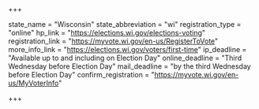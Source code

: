 +++

state_name = "Wisconsin"
state_abbreviation = "wi"
registration_type = "online"
hp_link = "https://elections.wi.gov/elections-voting"
registration_link = "https://myvote.wi.gov/en-us/RegisterToVote"
more_info_link = "https://elections.wi.gov/voters/first-time"
ip_deadline = "Available up to and including on Election Day"
online_deadline = "Third Wednesday before Election Day"
mail_deadline = "by the third Wednesday before Election Day"
confirm_registration = "https://myvote.wi.gov/en-us/MyVoterInfo"

+++